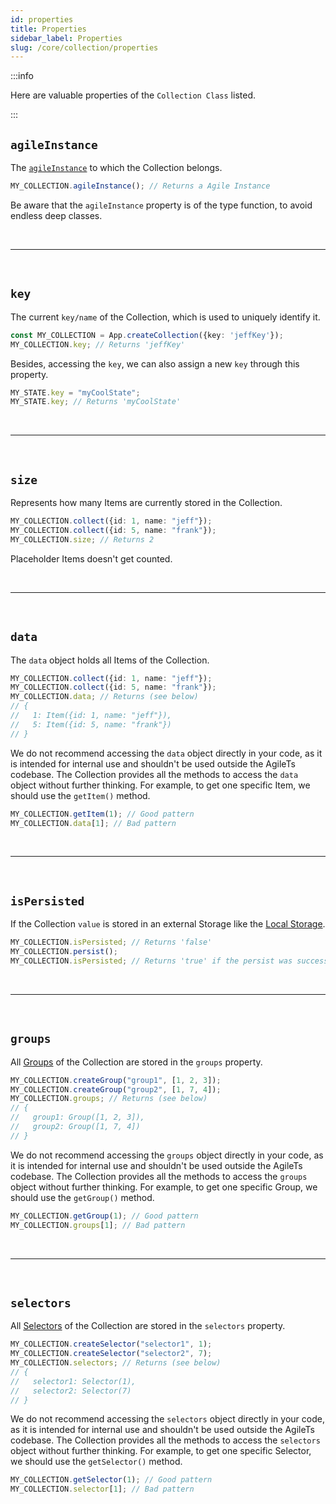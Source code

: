```yaml
---
id: properties
title: Properties
sidebar_label: Properties
slug: /core/collection/properties
---
```


:::info

Here are valuable properties of the `Collection Class` listed.

:::

## `agileInstance`

The [`agileInstance`](../agile-instance/Introduction.md) to which the Collection belongs.
```ts
MY_COLLECTION.agileInstance(); // Returns a Agile Instance
```
Be aware that the `agileInstance` property is of the type function,
to avoid endless deep classes.



<br />

---

<br />



## `key`

The current `key/name` of the Collection,
which is used to uniquely identify it.
```ts {2}
const MY_COLLECTION = App.createCollection({key: 'jeffKey'});
MY_COLLECTION.key; // Returns 'jeffKey'
```
Besides, accessing the `key`, we can also assign a new `key` through this property.
```ts {1}
MY_STATE.key = "myCoolState";
MY_STATE.key; // Returns 'myCoolState'
```



<br />

---

<br />



## `size`

Represents how many Items are currently stored in the Collection.
```ts {3}
MY_COLLECTION.collect({id: 1, name: "jeff"});
MY_COLLECTION.collect({id: 5, name: "frank"});
MY_COLLECTION.size; // Returns 2
```
Placeholder Items doesn't get counted.



<br />

---

<br />



## `data`

The `data` object holds all Items of the Collection.
```ts {3}
MY_COLLECTION.collect({id: 1, name: "jeff"});
MY_COLLECTION.collect({id: 5, name: "frank"});
MY_COLLECTION.data; // Returns (see below)
// {
//   1: Item({id: 1, name: "jeff"}),
//   5: Item({id: 5, name: "frank"})
// }
```
We do not recommend accessing the `data` object directly in your code,
as it is intended for internal use and shouldn't be used outside the AgileTs codebase.
The Collection provides all the methods to access the `data` object without further thinking.
For example, to get one specific Item, we should use the `getItem()` method.
```ts {1}
MY_COLLECTION.getItem(1); // Good pattern
MY_COLLECTION.data[1]; // Bad pattern
```



<br />

---

<br />



## `isPersisted`

If the Collection `value` is stored in an external Storage like the [Local Storage](https://developer.mozilla.org/de/docs/Web/API/Window/localStorage).
```ts {1,3}
MY_COLLECTION.isPersisted; // Returns 'false'
MY_COLLECTION.persist();
MY_COLLECTION.isPersisted; // Returns 'true' if the persist was successful
```



<br />

---

<br />



## `groups`

All [Groups](./group/Introduction.md) of the Collection are stored in the `groups` property.
```ts {3}
MY_COLLECTION.createGroup("group1", [1, 2, 3]);
MY_COLLECTION.createGroup("group2", [1, 7, 4]);
MY_COLLECTION.groups; // Returns (see below)
// {
//   group1: Group([1, 2, 3]),
//   group2: Group([1, 7, 4])
// }
```
We do not recommend accessing the `groups` object directly in your code,
as it is intended for internal use and shouldn't be used outside the AgileTs codebase.
The Collection provides all the methods to access the `groups` object without further thinking.
For example, to get one specific Group, we should use the `getGroup()` method.
```ts {1}
MY_COLLECTION.getGroup(1); // Good pattern
MY_COLLECTION.groups[1]; // Bad pattern
```



<br />

---

<br />



## `selectors`

All [Selectors](./selector/Introduction.md)  of the Collection are stored in the `selectors` property.
```ts {3}
MY_COLLECTION.createSelector("selector1", 1);
MY_COLLECTION.createSelector("selector2", 7);
MY_COLLECTION.selectors; // Returns (see below)
// {
//   selector1: Selector(1),
//   selector2: Selector(7)
// }
```
We do not recommend accessing the `selectors` object directly in your code,
as it is intended for internal use and shouldn't be used outside the AgileTs codebase.
The Collection provides all the methods to access the `selectors` object without further thinking.
For example, to get one specific Selector, we should use the `getSelector()` method.
```ts {1}
MY_COLLECTION.getSelector(1); // Good pattern
MY_COLLECTION.selector[1]; // Bad pattern
```

